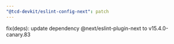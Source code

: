 ```yaml
---
"@tcd-devkit/eslint-config-next": patch
---
```


fix(deps): update dependency @next/eslint-plugin-next to v15.4.0-canary.83
